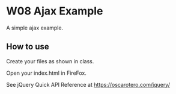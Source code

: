# W08 Ajax Example

A simple ajax example.

## How to use

Create your files as shown in class.

Open your index.html in FireFox.

See jQuery Quick API Reference at https://oscarotero.com/jquery/






